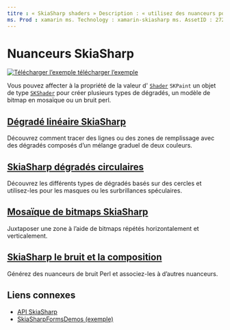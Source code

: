 ```yaml
---
titre : « SkiaSharp shaders » Description : « utilisez des nuanceurs pour créer des dégradés, des vignettes bitmap et des bruits perl ».
ms. Prod : xamarin ms. Technology : xamarin-skiasharp ms. AssetID : 272B1BEB-0CBC-4E81-A3B9-A9C69AEE3722 auteur : davidbritch ms. Author : dabritch ms. Date : 08/23/2018 No-Loc : [ Xamarin.Forms , Xamarin.Essentials ]
---
```


# <a name="skiasharp-shaders"></a>Nuanceurs SkiaSharp

[![Télécharger ](~/media/shared/download.png) l’exemple télécharger l’exemple](https://docs.microsoft.com/samples/xamarin/xamarin-forms-samples/skiasharpforms-demos)

Vous pouvez affecter à la propriété de la valeur d' [`Shader`](xref:SkiaSharp.SKPaint.Shader) `SKPaint` un objet de type [`SKShader`](xref:SkiaSharp.SKShader) pour créer plusieurs types de dégradés, un modèle de bitmap en mosaïque ou un bruit perl.

## <a name="the-skiasharp-linear-gradient"></a>[Dégradé linéaire SkiaSharp](linear-gradient.md)

Découvrez comment tracer des lignes ou des zones de remplissage avec des dégradés composés d’un mélange graduel de deux couleurs.

## <a name="skiasharp-circular-gradients"></a>[SkiaSharp dégradés circulaires](circular-gradients.md)

Découvrez les différents types de dégradés basés sur des cercles et utilisez-les pour les masques ou les surbrillances spéculaires.

## <a name="skiasharp-bitmap-tiling"></a>[Mosaïque de bitmaps SkiaSharp](bitmap-tiling.md)

Juxtaposer une zone à l’aide de bitmaps répétés horizontalement et verticalement.

## <a name="skiasharp-noise-and-composing"></a>[SkiaSharp le bruit et la composition](noise.md)

Générez des nuanceurs de bruit Perl et associez-les à d’autres nuanceurs.

## <a name="related-links"></a>Liens connexes

- [API SkiaSharp](https://docs.microsoft.com/dotnet/api/skiasharp)
- [SkiaSharpFormsDemos (exemple)](https://docs.microsoft.com/samples/xamarin/xamarin-forms-samples/skiasharpforms-demos)

